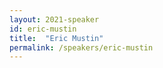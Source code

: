 ```yaml
---
layout: 2021-speaker
id: eric-mustin
title:  "Eric Mustin"
permalink: /speakers/eric-mustin
---
```

